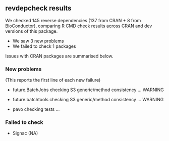 ## revdepcheck results

We checked 145 reverse dependencies (137 from CRAN + 8 from BioConductor), comparing R CMD check results across CRAN and dev versions of this package.

 * We saw 3 new problems
 * We failed to check 1 packages

Issues with CRAN packages are summarised below.

### New problems
(This reports the first line of each new failure)

* future.BatchJobs
  checking S3 generic/method consistency ... WARNING

* future.batchtools
  checking S3 generic/method consistency ... WARNING

* pavo
  checking tests ...

### Failed to check

* Signac (NA)
